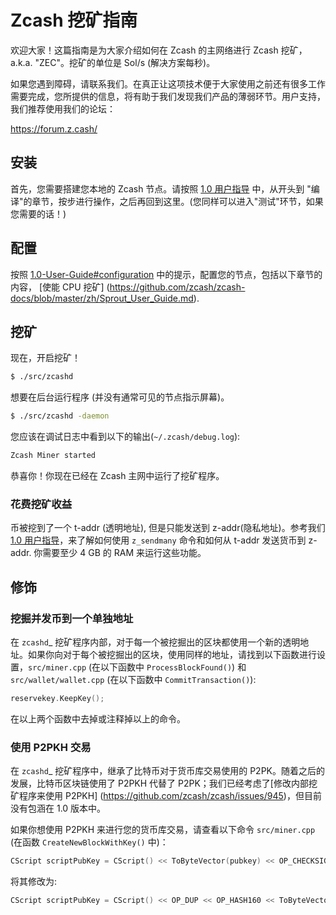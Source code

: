 # Zcash 挖矿指南

欢迎大家！这篇指南是为大家介绍如何在 Zcash 的主网络进行 Zcash 挖矿，a.k.a. "ZEC"。挖矿的单位是 Sol/s (解决方案每秒)。

如果您遇到障碍，请联系我们。在真正让这项技术便于大家使用之前还有很多工作需要完成，您所提供的信息，将有助于我们发现我们产品的薄弱环节。用户支持，我们推荐使用我们的论坛：

https://forum.z.cash/

## 安装

首先，您需要搭建您本地的 Zcash 节点。请按照 [1.0 用户指导](https://github.com/zcash/zcash-docs/blob/master/zh/Sprout_User_Guide.md) 中，从开头到 "编译"的章节，按步进行操作，之后再回到这里。(您同样可以进入"测试"环节，如果您需要的话！)

## 配置

按照 [1.0-User-Guide#configuration](https://github.com/zcash/zcash-docs/blob/master/zh/Sprout_User_Guide.md#configuration) 中的提示，配置您的节点，包括以下章节的内容， [使能 CPU 挖矿] (https://github.com/zcash/zcash-docs/blob/master/zh/Sprout_User_Guide.md).

## 挖矿

现在，开启挖矿！
```bash
$ ./src/zcashd
```

想要在后台运行程序 (并没有通常可见的节点指示屏幕)。

```bash
$ ./src/zcashd -daemon
```

您应该在调试日志中看到以下的输出(`~/.zcash/debug.log`):

```bash
Zcash Miner started
```

恭喜你！你现在已经在 Zcash 主网中运行了挖矿程序。

### 花费挖矿收益

币被挖到了一个 t-addr (透明地址), 但是只能发送到 z-addr(隐私地址)。参考我们 [1.0 用户指导](https://github.com/zcash/zcash-docs/blob/master/zh/Sprout_User_Guide.md)，来了解如何使用 `z_sendmany` 命令和如何从 t-addr 发送货币到 z-addr. 你需要至少 4 GB 的 RAM 来运行这些功能。

## 修饰

### 挖掘并发币到一个单独地址

在 `zcashd`_ 挖矿程序内部，对于每一个被挖掘出的区块都使用一个新的透明地址。如果你向对于每个被挖掘出的区块，使用同样的地址，请找到以下函数进行设置，`src/miner.cpp` (在以下函数中 `ProcessBlockFound()`) 和 `src/wallet/wallet.cpp` (在以下函数中 `CommitTransaction()`):

```cpp
reservekey.KeepKey();
```

在以上两个函数中去掉或注释掉以上的命令。

### 使用 P2PKH 交易

在 `zcashd`_ 挖矿程序中，继承了比特币对于货币库交易使用的 P2PK。随着之后的发展，比特币区块链使用了 P2PKH 代替了 P2PK；我们已经考虑了[修改内部挖矿程序来使用 P2PKH] (https://github.com/zcash/zcash/issues/945)，但目前没有包涵在 1.0 版本中。

如果你想使用 P2PKH 来进行您的货币库交易，请查看以下命令 `src/miner.cpp` (在函数 `CreateNewBlockWithKey()` 中)：

```cpp
CScript scriptPubKey = CScript() << ToByteVector(pubkey) << OP_CHECKSIG;
```

将其修改为:

```cpp
CScript scriptPubKey = CScript() << OP_DUP << OP_HASH160 << ToByteVector(pubkey.GetID()) << OP_EQUALVERIFY << OP_CHECKSIG;
```
